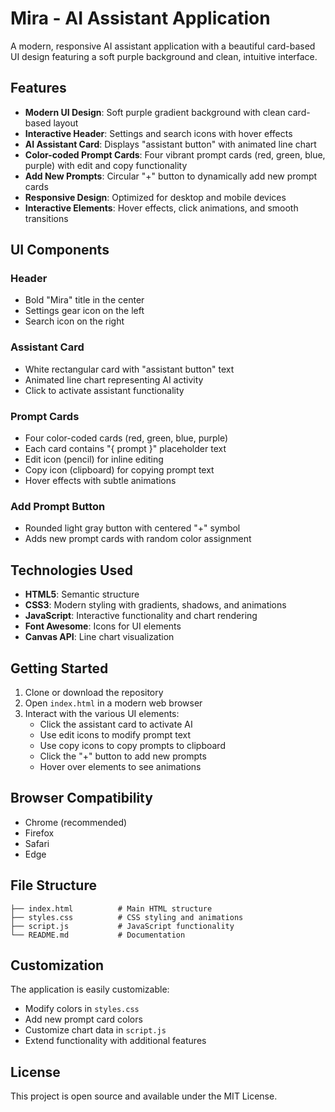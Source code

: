 # Mira - AI Assistant Application

A modern, responsive AI assistant application with a beautiful card-based UI design featuring a soft purple background and clean, intuitive interface.

## Features

- **Modern UI Design**: Soft purple gradient background with clean card-based layout
- **Interactive Header**: Settings and search icons with hover effects
- **AI Assistant Card**: Displays "assistant button" with animated line chart
- **Color-coded Prompt Cards**: Four vibrant prompt cards (red, green, blue, purple) with edit and copy functionality
- **Add New Prompts**: Circular "+" button to dynamically add new prompt cards
- **Responsive Design**: Optimized for desktop and mobile devices
- **Interactive Elements**: Hover effects, click animations, and smooth transitions

## UI Components

### Header
- Bold "Mira" title in the center
- Settings gear icon on the left
- Search icon on the right

### Assistant Card
- White rectangular card with "assistant button" text
- Animated line chart representing AI activity
- Click to activate assistant functionality

### Prompt Cards
- Four color-coded cards (red, green, blue, purple)
- Each card contains "{ prompt }" placeholder text
- Edit icon (pencil) for inline editing
- Copy icon (clipboard) for copying prompt text
- Hover effects with subtle animations

### Add Prompt Button
- Rounded light gray button with centered "+" symbol
- Adds new prompt cards with random color assignment

## Technologies Used

- **HTML5**: Semantic structure
- **CSS3**: Modern styling with gradients, shadows, and animations
- **JavaScript**: Interactive functionality and chart rendering
- **Font Awesome**: Icons for UI elements
- **Canvas API**: Line chart visualization

## Getting Started

1. Clone or download the repository
2. Open `index.html` in a modern web browser
3. Interact with the various UI elements:
   - Click the assistant card to activate AI
   - Use edit icons to modify prompt text
   - Use copy icons to copy prompts to clipboard
   - Click the "+" button to add new prompts
   - Hover over elements to see animations

## Browser Compatibility

- Chrome (recommended)
- Firefox
- Safari
- Edge

## File Structure

```
├── index.html          # Main HTML structure
├── styles.css          # CSS styling and animations
├── script.js           # JavaScript functionality
└── README.md           # Documentation
```

## Customization

The application is easily customizable:
- Modify colors in `styles.css`
- Add new prompt card colors
- Customize chart data in `script.js`
- Extend functionality with additional features

## License

This project is open source and available under the MIT License.
